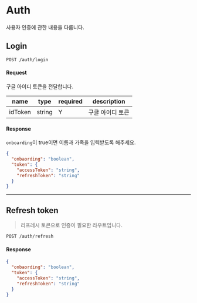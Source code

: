 # Auth

사용자 인증에 관한 내용을 다룹니다.

## Login

```text
POST /auth/login
```

#### Request

구글 아이디 토큰을 전달합니다.

| name    | type   | required | description      |
| ------- | ------ | -------- | ---------------- |
| idToken | string | Y        | 구글 아이디 토큰 |

#### Response

`onboarding`이 true이면 이름과 가족을 입력받도록 해주세요.

```json
{
  "onbaording": "boolean",
  "token": {
    "accessToken": "string",
    "refreshToken": "string"
  }
}
```

---

## Refresh token

> 리프레시 토큰으로 인증이 필요한 라우트입니다.

```text
POST /auth/refresh
```

#### Response

```json
{
  "onbaording": "boolean",
  "token": {
    "accessToken": "string",
    "refreshToken": "string"
  }
}
```
